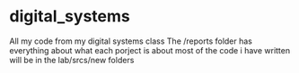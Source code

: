 # digital_systems
All my code from my digital systems class
The /reports folder has everything about what each porject is about
most of the code i have written will be in the lab/srcs/new folders

